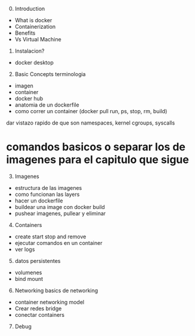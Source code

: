 0. Introduction

- What is docker
- Containerization
- Benefits
- Vs Virtual Machine

1. Instalacion?

- docker desktop

2. Basic Concepts
   terminologia

- imagen
- container
- docker hub
- anatomia de un dockerfile
- como correr un container (docker pull run, ps, stop, rm, build)

dar vistazo rapido de que son namespaces, kernel cgroups, syscalls

# comandos basicos o separar los de imagenes para el capitulo que sigue

3. Imagenes

- estructura de las imagenes
- como funcionan las layers
- hacer un dockerfile
- buildear una image con docker build
- pushear imagenes, pullear y eliminar

4. Containers

- create start stop and remove
- ejecutar comandos en un container
- ver logs

5. datos persistentes

- volumenes
- bind mount

6. Networking
   basics de networking

- container networking model
- Crear redes bridge
- conectar containers

7. Debug
